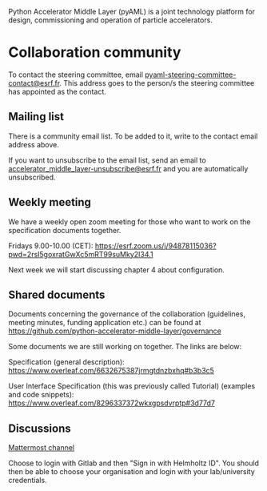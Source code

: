 Python Accelerator Middle Layer (pyAML) is a joint technology platform for design, commissioning and operation of particle accelerators.

# Collaboration community

To contact the steering committee, email pyaml-steering-committee-contact@esrf.fr. This address goes to the person/s the steering committee has appointed as the contact.

## Mailing list

There is a community email list. To be added to it, write to the contact email address above.

If you want to unsubscribe to the email list, send an email to accelerator_middle_layer-unsubscribe@esrf.fr and you are automatically unsubscribed.

## Weekly meeting

We have a weekly open zoom meeting for those who want to work on the specification documents together.

Fridays 9.00-10.00 (CET): https://esrf.zoom.us/j/94878115036?pwd=2rsI5goxratGwXc5mRT99suMky2I34.1

Next week we will start discussing chapter 4 about configuration.

## Shared documents

Documents concerning the governance of the collaboration (guidelines, meeting minutes, funding application etc.) can be found at https://github.com/python-accelerator-middle-layer/governance

Some documents we are still working on together. The links are below:

Specification (general description):  https://www.overleaf.com/6632675387jrmgtdnzbxhq#b3b3c5

User Interface Specification (this was previously called Tutorial) (examples and code snippets):  https://www.overleaf.com/8296337372wkxgpsdvrptp#3d77d7

## Discussions

[Mattermost channel](https://mattermost.hzdr.de/signup_user_complete/?id=cdcea9p8hfr3ic8jdrrydzxxpy&md=link&sbr=su)

Choose to login with Gitlab and then "Sign in with Helmholtz ID". You should then be able to choose your organisation and login with your lab/university credentials.




